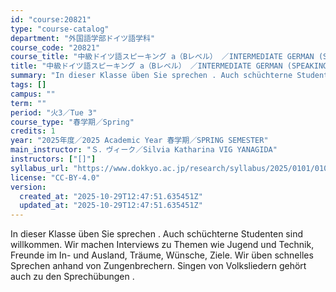 ```yaml
---
id: "course:20821"
type: "course-catalog"
department: "外国語学部ドイツ語学科"
course_code: "20821"
course_title: "中級ドイツ語スピーキング a（Bレベル） ／INTERMEDIATE GERMAN (SPEAKING) a"
title: "中級ドイツ語スピーキング a（Bレベル） ／INTERMEDIATE GERMAN (SPEAKING) a"
summary: "In dieser Klasse üben Sie sprechen . Auch schüchterne Studenten sind willkommen. Wir machen Interviews zu Themen wie Jug…"
tags: []
campus: ""
term: ""
period: "火3／Tue 3"
course_type: "春学期／Spring"
credits: 1
year: "2025年度／2025 Academic Year 春学期／SPRING SEMESTER"
main_instructor: "Ｓ．ヴィーク／Silvia Katharina VIG YANAGIDA"
instructors: ["[]"]
syllabus_url: "https://www.dokkyo.ac.jp/research/syllabus/2025/0101/0101_20821_ja_JP.html"
license: "CC-BY-4.0"
version:
  created_at: "2025-10-29T12:47:51.635451Z"
  updated_at: "2025-10-29T12:47:51.635451Z"
---
```

In dieser Klasse üben Sie sprechen . Auch schüchterne Studenten sind willkommen. Wir machen Interviews zu Themen wie Jugend und Technik, Freunde im In- und Ausland, Träume, Wünsche, Ziele. Wir üben schnelles Sprechen anhand von Zungenbrechern. Singen von Volksliedern gehört auch zu den Sprechübungen .
